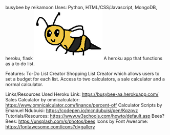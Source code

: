busybee by reikamoon
Uses: Python, HTML/CSS/Javascript, MongoDB, heroku, flask
![Busybee Logo](static/busybeelogo.png)
A heroku app that functions as a to do list.

Features:
To-Do List Creator
Shopping List Creator which allows users to set a budget for each list.
Access to two calculators, a sale calculator and a normal calculator.

Links/Resources Used
Heroku Link: https://busybee-aa.herokuapp.com/
Sales Calculator by omnicalculator: https://www.omnicalculator.com/finance/percent-off
Calculator Scripts by Emanuel Ndubuisi: https://codepen.io/mcndubuisi/pen/Kqzpvz
Tutorials/Resources: https://www.w3schools.com/howto/default.asp
Bees? Bees: https://unsplash.com/s/photos/bees
Icons by Font Awesome: https://fontawesome.com/icons?d=gallery
